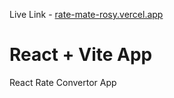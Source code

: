 Live Link - [rate-mate-rosy.vercel.app](https://rate-mate-rosy.vercel.app)

# React + Vite App

React Rate Convertor App
